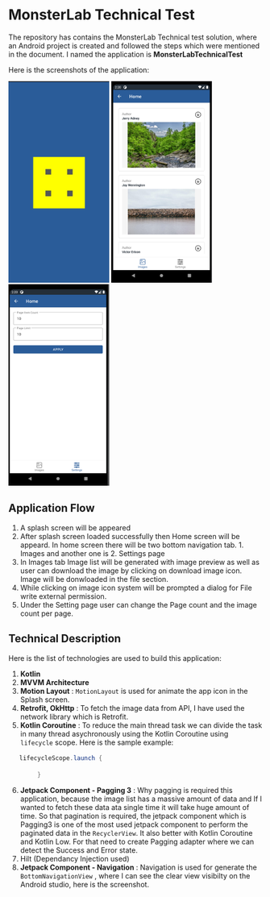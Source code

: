 # MonsterLab Technical Test

The repository has contains the MonsterLab Technical test solution, where an Android project is created and followed the steps which were mentioned in the document. I named the application is <b>MonsterLabTechnicalTest</b> 



Here is the screenshots of the application:

<img src="https://github.com/aliahmedbd/MonsterLabTechnicalTest/blob/main/Screenshot%202021-11-24%20at%202.34.00%20PM.png" alt="" data-canonical-src="https://github.com/aliahmedbd/MonsterLabTechnicalTest/blob/main/Screenshot%202021-11-24%20at%202.34.00%20PM.png" width="200" height="400" />  <img src="https://github.com/aliahmedbd/MonsterLabTechnicalTest/blob/main/Screenshot%202021-11-24%20at%202.20.39%20PM.png" alt="" data-canonical-src="https://github.com/aliahmedbd/MonsterLabTechnicalTest/blob/main/Screenshot%202021-11-24%20at%202.20.39%20PM.png" width="200" height="400" />  <img src="https://github.com/aliahmedbd/MonsterLabTechnicalTest/blob/main/Screenshot%202021-11-24%20at%202.20.49%20PM.png" alt="" data-canonical-src="https://github.com/aliahmedbd/MonsterLabTechnicalTest/blob/main/Screenshot%202021-11-24%20at%202.20.49%20PM.png" width="200" height="400" />  

## Application Flow

1. A splash screen will be appeared
2. After splash screen loaded successfully then Home screen will be appeard. In home screen there will be two bottom navigation tab. 1. Images and another one is 2. Settings page
3. In Images tab Image list will be generated with image preview as well as user can download the image by clicking on download image icon. Image will be donwloaded in the file section.
4. While clicking on image icon system will be prompted a dialog for File write external permission.
5. Under the Setting page user can change the Page count and the image count per page.
  


## Technical Description

Here is the list of technologies are used to build this application:

1. <b>Kotlin</b>
2. <b>MVVM Architecture</b>
3. <b>Motion Layout</b> : `MotionLayout` is used for animate the app icon in the Splash screen.
4. <b> Retrofit, OkHttp</b> : To fetch the image data from API, I have used the network library which is Retrofit.
5. <b>Kotlin Coroutine</b> : To reduce the main thread task we can divide the task in many thread asychronously using the Kotlin Coroutine using `lifecycle` scope. Here is the sample example:   
```java
   lifecycleScope.launch {
          
        }
```
6. <b>Jetpack Component - Pagging 3</b> : Why pagging is required this application, because the image list has a massive amount of data and If I wanted to fetch these data ata single time it will take huge amount of time. So that pagination is required, the jetpack component which is Pagging3 is one of the most used jetpack component to perform the paginated data in the `RecyclerView`. It also better with Kotlin Coroutine and Kotlin Low. For that need to create Pagging adapter where we can detect the Success and Error state.
7.  Hilt (Dependancy Injection used)
10.  <b>Jetpack Component - Navigation</b> : Navigation is used for generate the  `BottomNavigationView` , where I can see the clear view visibilty on the Android studio, here is the screenshot.



